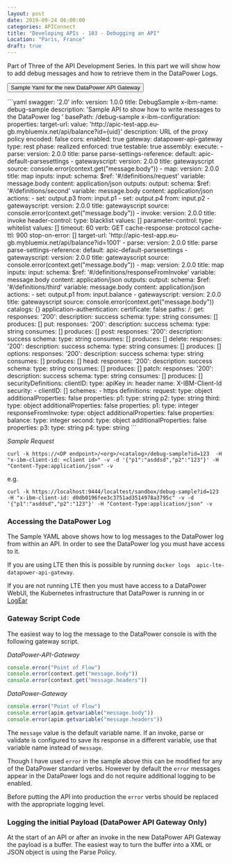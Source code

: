 ```yaml
---
layout: post
date: 2019-09-24 06:00:00
categories: APIConnect
title: "Developing APIs - 103 - Debugging an API"
Location: "Paris, France"
draft: true
---
```

Part of Three of the API Development Series. In this part we will show how to add debug messages and how to retrieve them in the DataPower Logs.
<!--more-->

<button class="collapsible" id="fulloutput">Sample Yaml for the new DataPower API Gateway</button>

<div class="content" id="fulloutputdata" markdown="1">
```yaml
swagger: '2.0'
info:
  version: 1.0.0
  title: DebugSample
  x-ibm-name: debug-sample
  description: 'Sample API to show how to write messages to the DataPower log '
basePath: /debug-sample
x-ibm-configuration:
  properties:
    target-url:
      value: 'http://apic-test-app.eu-gb.mybluemix.net/api/balance?id={uid}'
      description: URL of the proxy policy
      encoded: false
  cors:
    enabled: true
  gateway: datapower-api-gateway
  type: rest
  phase: realized
  enforced: true
  testable: true
  assembly:
    execute:
      - parse:
          version: 2.0.0
          title: parse
          parse-settings-reference:
            default: apic-default-parsesettings
      - gatewayscript:
          version: 2.0.0
          title: gatewayscript
          source: console.error(context.get("message.body"))
      - map:
          version: 2.0.0
          title: map
          inputs:
            input:
              schema:
                $ref: '#/definitions/request'
              variable: message.body
              content: application/json
          outputs:
            output:
              schema:
                $ref: '#/definitions/second'
              variable: message.body
              content: application/json
          actions:
            - set: output.p3
              from: input.p1
            - set: output.p4
              from: input.p2
      - gatewayscript:
          version: 2.0.0
          title: gatewayscript
          source: console.error(context.get("message.body"))
      - invoke:
          version: 2.0.0
          title: invoke
          header-control:
            type: blacklist
            values: []
          parameter-control:
            type: whitelist
            values: []
          timeout: 60
          verb: GET
          cache-response: protocol
          cache-ttl: 900
          stop-on-error: []
          target-url: 'http://apic-test-app.eu-gb.mybluemix.net/api/balance?id=1001'
      - parse:
          version: 2.0.0
          title: parse
          parse-settings-reference:
            default: apic-default-parsesettings
      - gatewayscript:
          version: 2.0.0
          title: gatewayscript
          source: console.error(context.get("message.body"))
      - map:
          version: 2.0.0
          title: map
          inputs:
            input:
              schema:
                $ref: '#/definitions/responseFromInvoke'
              variable: message.body
              content: application/json
          outputs:
            output:
              schema:
                $ref: '#/definitions/third'
              variable: message.body
              content: application/json
          actions:
            - set: output.p1
              from: input.balance
      - gatewayscript:
          version: 2.0.0
          title: gatewayscript
          source: console.error(context.get("message.body"))
  catalogs: {}
  application-authentication:
    certificate: false
paths:
  /:
    get:
      responses:
        '200':
          description: success
          schema:
            type: string
      consumes: []
      produces: []
    put:
      responses:
        '200':
          description: success
          schema:
            type: string
      consumes: []
      produces: []
    post:
      responses:
        '200':
          description: success
          schema:
            type: string
      consumes: []
      produces: []
    delete:
      responses:
        '200':
          description: success
          schema:
            type: string
      consumes: []
      produces: []
    options:
      responses:
        '200':
          description: success
          schema:
            type: string
      consumes: []
      produces: []
    head:
      responses:
        '200':
          description: success
          schema:
            type: string
      consumes: []
      produces: []
    patch:
      responses:
        '200':
          description: success
          schema:
            type: string
      consumes: []
      produces: []
securityDefinitions:
  clientID:
    type: apiKey
    in: header
    name: X-IBM-Client-Id
security:
  - clientID: []
schemes:
  - https
definitions:
  request:
    type: object
    additionalProperties: false
    properties:
      p1:
        type: string
      p2:
        type: string
  third:
    type: object
    additionalProperties: false
    properties:
      p1:
        type: integer
  responseFromInvoke:
    type: object
    additionalProperties: false
    properties:
      balance:
        type: integer
  second:
    type: object
    additionalProperties: false
    properties:
      p3:
        type: string
      p4:
        type: string
```
</div>

*Sample Request*
```
curl -k https://<DP endpoint>/<org>/<catalog>/debug-sample?id=123  -H "x-ibm-client-id: <client id>" -v -d '{"p1":"asddsd","p2":"123"}' -H "Content-Type:application/json" -v
```
e.g.
```
curl -k https://localhost:9444/localtest/sandbox/debug-sample?id=123  -H "x-ibm-client-id: d0db0196fee3c3751ad3514978a3795c" -v -d '{"p1":"asddsd","p2":"123"}' -H "Content-Type:application/json" -v
```
### Accessing the DataPower Log


The Sample YAML above shows how to log messages to the DataPower log from within an API. In order to see the DataPower log you must have access to it.

If you are using LTE then this is possible by running  `docker logs  apic-lte-datapower-api-gateway`.

If you are not running LTE  then you must have access to a DataPower WebUI, the Kubernetes infrastructure that DataPower is running in or [LogEar](https://chrisphillips-cminion.github.io/kubernetes/2019/07/23/LogEar.html)

### Gateway Script Code
The easiest way to log the message to the DataPower console is with the following gateway script.

*DataPower-API-Gateway*
```javascript
console.error("Point of Flow")
console.error(context.get("message.body"))
console.error(context.get("message.headers"))
```
*DataPower-Gateway*
```javascript
console.error("Point of Flow")
console.error(apim.getvariable("message.body"))
console.error(apim.getvariable("message.headers"))
```

The `message` value is the default variable name. If an invoke, parse or validate is configured to save its response in a different variable,  use that variable name instead of `message`.

Though I have used `error` in the sample above this can be modified for any of the DataPower standard verbs. However by default the `error` messages appear in the DataPower logs and do not require additional logging to be enabled.

Before putting the API into production the `error` verbs should be replaced with the appropriate logging level.

### Logging the initial Payload  (DataPower API Gateway Only)

At the start of an API or after an invoke in the new DataPower API Gateway the payload is a buffer. The easiest way to turn the buffer into a XML or JSON object is using the Parse Policy.
